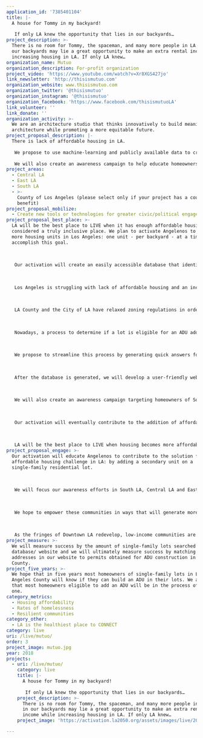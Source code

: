 ```yaml
---
application_id: '7385401104'
title: |-
  A house for Tommy in my backyard! 
   
   If only LA knew the opportunity that lies in our backyards…
project_description: >-
  There is no room for Tommy, the spaceman, and many more people in LA. But in
  our backyards may lie a great opportunity to make an extra rental income while
  increasing housing in LA. If only LA knew…
organization_name: Mutuo
organization_description: For-profit organization
project_video: 'https://www.youtube.com/watch?v=Xr8XGS427jo'
link_newsletter: 'http://thisismutuo.com'
organization_website: www.thisismutuo.com
organization_twitter: '@thisismutuo'
organization_instagram: '@thisismutuo'
organization_facebook: 'https://www.facebook.com/thisismutuoLA'
link_volunteer: ''
link_donate: ''
organization_activity: >-
  We are an architecture studio that thinks innovatively to build meaningful
  architecture while promoting a more equitable future.
project_proposal_description: |-
  There is lack of affordable housing in LA. 
   
   We propose to use machine-learning and publicly available data to create a free database for homeowners to easily find out if they can build an additional living unit in their backyard. 
   
   We will also create an awareness campaign to help educate homeowners on this new opportunity right in their backyard!
project_areas:
  - Central LA
  - East LA
  - South LA
  - >-
    County of Los Angeles (please select only if your project has a countywide
    benefit)
project_proposal_mobilize:
  - Create new tools or technologies for greater civic/political engagement
project_proposal_best_place: >-
  LA will be the best place to LIVE when it has enough affordable housing to be
  considered a truly inclusive place. We plan to activate Angelenos to build
  more housing units in Los Angeles: one unit - per backyard - at a time, to
  accomplish this goal.
   
   
   
   Our activation will create an easily accessible database that identifies which properties in Los Angeles County can have secondary units (also called Accessory Dwelling Units or ADUs) on their lots. We will also create an awareness campaign to educate homeowners on the opportunity that lies in their backyards: an additional housing unit that can create rental income while helping with efforts to increase affordable housing in LA.
   
   
   
   Los Angeles is struggling with lack of affordable housing and an increase in its homeless population. ADUs are a significant way to increase the housing stock in Los Angeles.
   
   
   
   LA County and the City of LA have relaxed zoning regulations in order to allow for construction of more ADUs. The number of permitted ADUs has grown this past year. However, if we are to make a dent in the affordable housing crisis we have to build many more ADUs per year.
   
   
   
   Nowadays, a process to determine if a lot is eligible for an ADU addition requires the design consultant’s or homeowner’s investment of time to read and interpret complicated zoning code constraints.
   
   
   
   We propose to streamline this process by generating quick answers for homeowners on their possibilities regarding ADUs on their properties. To accomplish this task our database will use machine-learning and existing Geographic Information Systems (GIS) to predict with good certainty the likelihood of a property being allowed by zoning codes to have an ADU. 
   
   
   
   After the database is generated, we will develop a user-friendly website where anyone can search for their property and see if they can build an ADU. We will be able to reach out more people in less time and hopefully contribute to engage more homeowners in building ADUs.
   
   
   
   We will also create an awareness campaign targeting homeowners of South LA, Central LA and East LA.
   
   
   
   Our activation will eventually contribute to the addition of affordable units in communities impacting Housing Affordability Metric and Homelessness Metric. We also believe that it will impact the Resilient Communities Metric since it will boost much needed housing opportunities.
   
   
   
   LA will be the best place to LIVE when housing becomes more affordable, and homelessness is drastically reduced. We will activate Angelenos to participate in the affordable housing movement. We can all be a part of the affordable housing solution in LA!
project_proposal_engage: >-
  Our activation will educate Angelenos to contribute to the solution for the
  affordable housing challenge in LA: by adding a secondary unit on a
  single-family residential lot. 
   
   
   
   We will focus our awareness efforts in South LA, Central LA and East LA. By focusing our awareness efforts on low-income communities close to downtown LA, we are hoping to increase the affordable housing supply in a sustainable way. For example, as a consequence of additional ADUs in these areas, the increased population will have easy access to existing public transportation and proximity to schools and jobs. 
   
   
   
   We hope to empower these communities in ways that will generate more community participation in solving its challenges. Renters educated on the potential addition of ADUs can spread the word to their landlords and neighbors. They might have family members or friends in need of housing that could benefit from ADU additions to their street. This can be an opportunity to enrich and better connect these neighborhoods.
   
   
   
   As the fringes of Downtown LA redevelop, low-income communities are most at risk for displacement. This organic increase in affordable units can be taken as an opportunity to steer change in the direction of strengthening communities.
project_measure: >-
  We will measure success by the amount of single-family lots searched in our
  database/ website and we will ultimately measure success by matching searched
  addresses in our website to permits obtained for ADU construction in LA
  County.
project_five_years: >-
  We hope that in five years most homeowners of single-family lots in Los
  Angeles County will know if they can build an ADU in their lots. We also hope
  that most homeowners eligible to add an ADU will be in the process of building
  one.
category_metrics:
  - Housing affordability
  - Rates of homelessness
  - Resilient communities
category_other:
  - LA is the healthiest place to CONNECT
category: live
uri: /live/mutuo/
order: 3
project_image: mutuo.jpg
year: 2018
projects:
  - uri: /live/mutuo/
    category: live
    title: |-
      A house for Tommy in my backyard! 
       
       If only LA knew the opportunity that lies in our backyards…
    project_description: >-
      There is no room for Tommy, the spaceman, and many more people in LA. But
      in our backyards may lie a great opportunity to make an extra rental
      income while increasing housing in LA. If only LA knew…
    project_image: 'https://activation.la2050.org/assets/images/live/2048-wide/mutuo.jpg'

---
```

